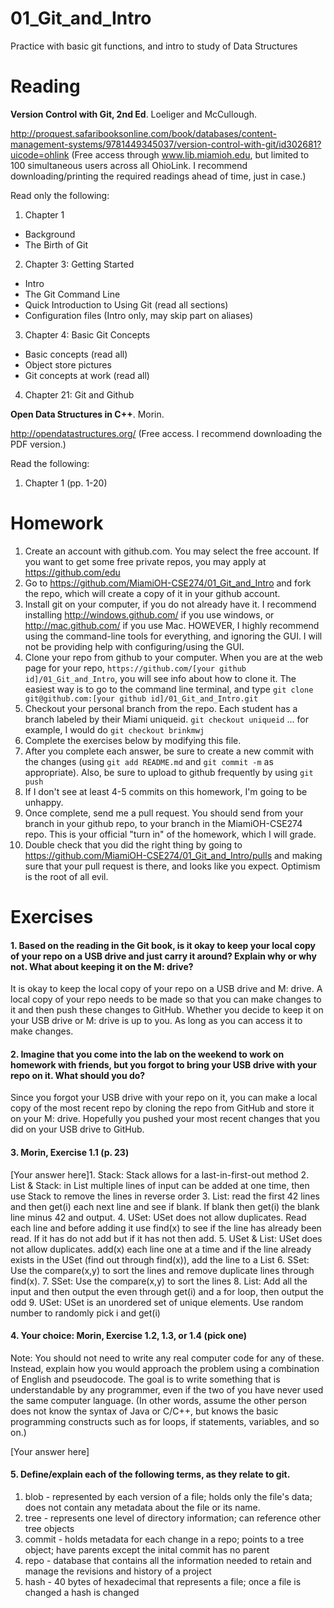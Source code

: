 01_Git_and_Intro
================

Practice with basic git functions, and intro to study of Data Structures

Reading
=======

**Version Control with Git, 2nd Ed**. Loeliger and McCullough. 

http://proquest.safaribooksonline.com/book/databases/content-management-systems/9781449345037/version-control-with-git/id302681?uicode=ohlink (Free access through www.lib.miamioh.edu, but limited to 100 simultaneous users across all OhioLink. I recommend downloading/printing the required readings ahead of time, just in case.)

Read only the following:

1. Chapter 1
  * Background
  * The Birth of Git
2. Chapter 3: Getting Started
  * Intro
  * The Git Command Line
  * Quick Introduction to Using Git (read all sections)
  * Configuration files (Intro only, may skip part on aliases)
3. Chapter 4: Basic Git Concepts
  * Basic concepts (read all)
  * Object store pictures
  * Git concepts at work (read all)
4. Chapter 21: Git and Github

**Open Data Structures in C++**. Morin. 

http://opendatastructures.org/ (Free access. I recommend downloading the PDF version.)

Read the following:

1. Chapter 1 (pp. 1-20)

Homework
========

1. Create an account with github.com. You may select the free account. If you want to get some free private repos, you may apply at https://github.com/edu
2. Go to https://github.com/MiamiOH-CSE274/01_Git_and_Intro and fork the repo, which will create a copy of it in your github account.
3. Install git on your computer, if you do not already have it. I recommend installing http://windows.github.com/ if you use windows, or http://mac.github.com/ if you use Mac. HOWEVER, I highly recommend using the command-line tools for everything, and ignoring the GUI. I will not be providing help with configuring/using the GUI.
4. Clone your repo from github to your computer. When you are at the web page for your repo, `https://github.com/[your github id]/01_Git_and_Intro`, you will see info about how to clone it. The easiest way is to go to the command line terminal, and type `git clone git@github.com:[your github id]/01_Git_and_Intro.git`
5. Checkout your personal branch from the repo. Each student has a branch labeled by their Miami uniqueid. `git checkout uniqueid` ... for example, I would do `git checkout brinkmwj`
6. Complete the exercises below by modifying this file.
7. After you complete each answer, be sure to create a new commit with the changes (using `git add README.md` and `git commit -m` as appropriate). Also, be sure to upload to github frequently by using `git push`
8. If I don't see at least 4-5 commits on this homework, I'm going to be unhappy.
9. Once complete, send me a pull request. You should send from your branch in your github repo, to your branch in the MiamiOH-CSE274 repo. This is your official "turn in" of the homework, which I will grade.
10. Double check that you did the right thing by going to https://github.com/MiamiOH-CSE274/01_Git_and_Intro/pulls and making sure that your pull request is there, and looks like you expect. Optimism is the root of all evil.

Exercises
=========

#### 1. Based on the reading in the Git book, is it okay to keep your local copy of your repo on a USB drive and just carry it around? Explain why or why not. What about keeping it on the M: drive?

It is okay to keep the local copy of your repo on a USB drive and M: drive. A local copy of your repo needs to be made so that you can make changes to it and then push these changes to GitHub.
Whether you decide to keep it on your USB drive or M: drive is up to you. As long as you can access it to make changes.


#### 2. Imagine that you come into the lab on the weekend to work on homework with friends, but you forgot to bring your USB drive with your repo on it. What should you do?

Since you forgot your USB drive with your repo on it, you can make a local copy of the most recent repo by cloning the repo from GitHub and store it on your M: drive. Hopefully you pushed your
most recent changes that you did on your USB drive to GitHub.

#### 3. Morin, Exercise 1.1 (p. 23)

[Your answer here]1. Stack: Stack allows for a last-in-first-out method
2. List & Stack: in List multiple lines of input can be added at one time, then use Stack to remove the lines in reverse order
3. List: read the first 42 lines and then get(i) each next line and see if blank. If blank then get(i) the blank line minus 42 and output.
4. USet: USet does not allow duplicates. Read each line and before adding it use find(x) to see if the line has already been read. If it has do not add but if it has not then add.
5. USet & List: USet does not allow duplicates. add(x) each line one at a time and if the line already exists in the USet (find out through find(x)), add the line to a List
6. SSet: Use the compare(x,y) to sort the lines and remove duplicate lines through find(x).
7. SSet: Use the compare(x,y) to sort the lines
8. List: Add all the input and then output the even through get(i) and a for loop, then output the odd
9. USet: USet is an unordered set of unique elements. Use random number to randomly pick i and get(i)

#### 4. Your choice: Morin, Exercise 1.2, 1.3, or 1.4 (pick one)

Note: You should not need to write any real computer code for any of these. Instead, explain how you would approach the problem using a combination of English and pseudocode. The goal is to write something that is understandable by any programmer, even if the two of you have never used the same computer language. (In other words, assume the other person does not know the syntax of Java or C/C++, but knows the basic programming constructs such as for loops, if statements, variables, and so on.)

[Your answer here]

#### 5. Define/explain each of the following terms, as they relate to git.

1. blob - represented by each version of a file; holds only the file's data; does not contain any metadata about the file or its name.
2. tree - represents one level of directory information; can reference other tree objects
3. commit - holds metadata for each change in a repo; points to a tree object; have parents except the inital commit has no parent
4. repo - database that contains all the information needed to retain and manage the revisions and history of a project
5. hash - 40 bytes of hexadecimal that represents a file; once a file is changed a hash is changed